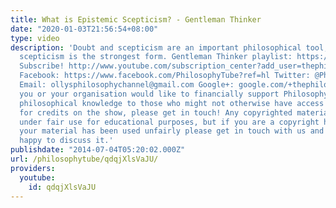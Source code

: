 ```yaml
---
title: What is Epistemic Scepticism? - Gentleman Thinker
date: "2020-01-03T21:56:54+08:00"
type: video
description: 'Doubt and scepticism are an important philosophical tool, and epistemic
  scepticism is the strongest form. Gentleman Thinker playlist: https://www.youtube.com/watch?v=94YV6Lu009k&list=PLvoAL-KSZ32cKobolNFwuqcPJ26cmF_11&index=1
  Subscribe! http://www.youtube.com/subscription_center?add_user=thephilosophytube
  Facebook: https://www.facebook.com/PhilosophyTube?ref=hl Twitter: @PhilosopyTube
  Email: ollysphilosophychannel@gmail.com Google+: google.com/+thephilosophytube If
  you or your organisation would like to financially support Philosophy Tube in distributing
  philosophical knowledge to those who might not otherwise have access to it in exchange
  for credits on the show, please get in touch! Any copyrighted material should fall
  under fair use for educational purposes, but if you are a copyright holder and believe
  your material has been used unfairly please get in touch with us and we will be
  happy to discuss it.'
publishdate: "2014-07-04T05:20:02.000Z"
url: /philosophytube/qdqjXlsVaJU/
providers:
  youtube:
    id: qdqjXlsVaJU
---
```


